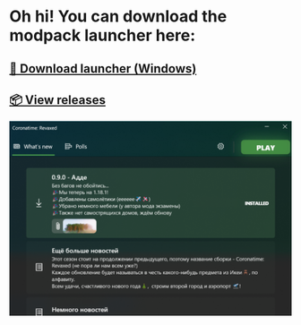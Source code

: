 # Oh hi! You can download the modpack launcher here:

## [**🚀 Download launcher (Windows)**](https://github.com/Oqtavios/coronatime_revaxed/releases/download/launcher_build1/launcher_installer.exe)
## [**📦 View releases**](https://github.com/Oqtavios/coronatime_revaxed/releases)

![Coronatime Revaxed launcher screenshot](/screenshot.png "Launcher screenshot")